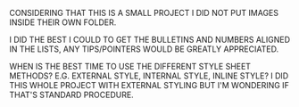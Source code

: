 CONSIDERING THAT THIS IS A SMALL PROJECT I DID NOT PUT IMAGES INSIDE THEIR OWN FOLDER.

I DID THE BEST I COULD TO GET THE BULLETINS AND NUMBERS ALIGNED IN THE LISTS, ANY TIPS/POINTERS WOULD BE GREATLY APPRECIATED.

WHEN IS THE BEST TIME TO USE THE DIFFERENT STYLE SHEET METHODS? E.G. EXTERNAL STYLE, INTERNAL STYLE, INLINE STYLE? I DID THIS WHOLE PROJECT WITH EXTERNAL STYLING BUT I'M WONDERING IF THAT'S STANDARD PROCEDURE.

